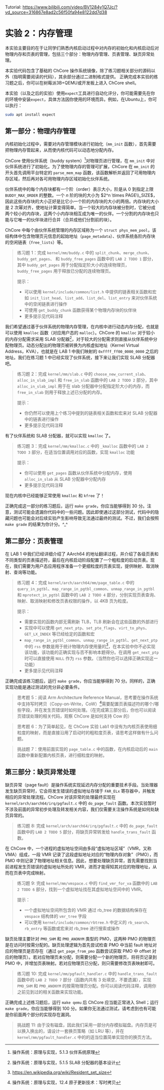 Tutorial: https://www.bilibili.com/video/BV1284y1Q7Jc/?vd_source=316867e8ad2c56f50fa94e8122dd7d38

# 实验 2：内存管理

本实验主要目的在于让同学们熟悉内核启动过程中对内存的初始化和内核启动后对物理内存和页表的管理，包括三个部分：物理内存管理、页表管理、缺页异常处理。

本实验代码包含了基础的 ChCore 操作系统镜像，除了练习题相关部分的源码以外（指明需要阅读的代码），其余部分通过二进制格式提供。
正确完成本实验的练习题之后，你可以在树莓派3B+QEMU或开发板上进入 ChCore shell。

本实验（以及之后的实验）使用`expect`工具进行自动化评分，你可能需要先在你的环境中安装`expect`，具体方法因你使用的环境而异。例如，在Ubuntu上，你可以执行：

```bash
sudo apt install expect
```

## 第一部分：物理内存管理

内核初始化过程中，需要对内存管理模块进行初始化（`mm_init` 函数），首先需要把物理内存管起来，从而使内核代码可以动态地分配内存。

ChCore 使用伙伴系统（buddy system）[^buddy]对物理页进行管理，在 `mm_init` 中对伙伴系统进行了初始化。为了使物理内存的管理可扩展，ChCore 在 `mm_init` 的开头首先调用平台特定的 `parse_mem_map` 函数，该函数解析并返回了可用物理内存区域，然后再对各可用物理内存区域初始化伙伴系统。

[^buddy]: 操作系统：原理与实现，5.1.3 伙伴系统原理

伙伴系统中的每个内存块都有一个阶（order）表示大小，阶是从 0 到指定上限 `BUDDY_MAX_ORDER` 的整数。一个 $n$ 阶的块的大小为 $2^n \times PAGE\\_SIZE$，因此这些内存块的大小正好是比它小一个阶的内存块的大小的两倍。内存块的大小是 2 次幂对齐，使地址计算变得简单。当一个较大的内存块被分割时，它被分成两个较小的内存块，这两个小内存块相互成为唯一的伙伴。一个分割的内存块也只能与它唯一的伙伴块进行合并（合并成他们分割前的块）。

ChCore 中每个由伙伴系统管理的内存区域称为一个 `struct phys_mem_pool`，该结构体中包含物理页元信息的起始地址（`page_metadata`）、伙伴系统各阶内存块的空闲链表（`free_lists`）等。

> 练习题 1：完成 `kernel/mm/buddy.c` 中的 `split_chunk`、`merge_chunk`、`buddy_get_pages`、 和 `buddy_free_pages` 函数中的 `LAB 2 TODO 1` 部分，其中 `buddy_get_pages` 用于分配指定阶大小的连续物理页，`buddy_free_pages` 用于释放已分配的连续物理页。
>
> 提示：
>
> - 可以使用 `kernel/include/common/list.h` 中提供的链表相关函数和宏如 `init_list_head`、`list_add`、`list_del`、`list_entry` 来对伙伴系统中的空闲链表进行操作
> - 可使用 `get_buddy_chunk` 函数获得某个物理内存块的伙伴块
> - 更多提示见代码注释

我们希望通过基于伙伴系统的物理内存管理，在内核中进行动态内存分配，也就是可以使用 `kmalloc` 函数（对应用户态的 `malloc`）。ChCore 的 `kmalloc` 对于较小的内存分配需求采用 SLAB 分配器[^slab]，对于较大的分配需求则直接从伙伴系统中分配物理页。动态分配出的物理页被转换为内核虚拟地址（Kernel Virtual Address，KVA），也就是在 LAB 1 中我们映射的 `0xffff_ff00_0000_0000` 之后的地址。我们在练习题 1 中已经实现了伙伴系统，接下来让我们实现 SLAB 分配器吧。

[^slab]: 操作系统：原理与实现，5.1.5 SLAB 分配器的基本设计

> 练习题 2：完成 `kernel/mm/slab.c` 中的 `choose_new_current_slab`、`alloc_in_slab_impl` 和 `free_in_slab` 函数中的 `LAB 2 TODO 2` 部分，其中 `alloc_in_slab_impl` 用于在 slab 分配器中分配指定阶大小的内存，而 `free_in_slab` 则用于释放上述已分配的内存。
>
> 提示：
>
> - 你仍然可以使用上个练习中提到的链表相关函数和宏来对 SLAB 分配器中的链表进行操作
> - 更多提示见代码注释

有了伙伴系统和 SLAB 分配器，就可以实现 `kmalloc` 了。

> 练习题 3：完成 `kernel/mm/kmalloc.c` 中的 `_kmalloc` 函数中的 `LAB 2 TODO 3` 部分，在适当位置调用对应的函数，实现 `kmalloc` 功能
>
> 提示：
>
> - 你可以使用 `get_pages` 函数从伙伴系统中分配内存，使用 `alloc_in_slab` 从 SLAB 分配器中分配内存
> - 更多提示见代码注释

现在内核中已经能够正常使用 `kmalloc` 和 `kfree` 了！

正确完成这一部分的练习题后，运行 `make grade`，你应当能够得到 30 分。注意，测试可能会遗漏你代码中的一些问题。因此即使通过这部分测试，代码中的隐藏问题也可能会对后续实验产生影响导致无法通过最终的测试。不过，我们会按照 `make grade` 的结果为你计分。^_^

## 第二部分：页表管理

在 LAB 1 中我们已经详细介绍了 AArch64 的地址翻译过程，并介绍了各级页表和不同类型的页表描述符，最后在内核启动阶段配置了一个粗粒度的启动页表。现在，我们需要为用户态应用程序准备一个更细粒度的页表实现，提供映射、取消映射、查询等功能。

> 练习题 4：完成 `kernel/arch/aarch64/mm/page_table.c` 中的 `query_in_pgtbl`、`map_range_in_pgtbl_common`、`unmap_range_in_pgtbl` 和 `mprotect_in_pgtbl` 函数中的 `LAB 2 TODO 4` 部分，分别实现页表查询、映射、取消映射和修改页表权限的操作，以 4KB 页为粒度。
>
> 提示：
>
> - 需要实现的函数内部无需刷新 TLB，TLB 刷新会在这些函数的外部进行
> - 实现中可以使用 `get_next_ptp`、`set_pte_flags`、`virt_to_phys`、`GET_LX_INDEX` 等已经给定的函数和宏
> - `map_range_in_pgtbl_common`、`unmap_range_in_pgtbl`、`get_next_ptp` 中的 `rss` 参数是用于统计物理内存使用量的[^rss]，在本实验中你不必实现该功能，该功能的正确实现与否不影响本题得分。在调用 `get_next_ptp` 时可以直接使用 `NULL` 作为 `rss` 参数。（当然你也可以选择正确实现这一功能）
> - 更多提示见代码注释

[^rss]: https://en.wikipedia.org/wiki/Resident_set_size

正确完成该练习题后，运行 `make grade`，你应当能够得到 70 分。同样的，正确实现功能是通过测试的充分非必要条件。

> 思考题 5：阅读 Arm Architecture Reference Manual，思考要在操作系统中支持写时拷贝（Copy-on-Write，CoW）[^cow]需要配置页表描述符的哪个/哪些字段，并在发生页错误时如何处理。（在完成第三部分后，你也可以阅读页错误处理的相关代码，观察 ChCore 是如何支持 Cow 的）

[^cow]: 操作系统：原理与实现，12.4 原子更新技术：写时拷贝

> 思考题 6：为了简单起见，在 ChCore 实验 Lab1 中没有为内核页表使用细粒度的映射，而是直接沿用了启动时的粗粒度页表，请思考这样做有什么问题。

> 挑战题 7：使用前面实现的 `page_table.c` 中的函数，在内核启动后的 `main` 函数中重新配置内核页表，进行细粒度的映射。

## 第三部分：缺页异常处理

缺页异常（page fault）是操作系统实现延迟内存分配的重要技术手段。当处理器发生缺页异常时，它会将发生错误的虚拟地址存储于 `FAR_ELx` 寄存器中，并触发相应的异常处理流程。ChCore 对该异常的处理最终实现在 `kernel/arch/aarch64/irq/pgfault.c` 中的 `do_page_fault` 函数。本次实验暂时不涉及前面的异常初步处理及转发相关内容，我们仅需要关注操作系统是如何处缺页异常的。

> 练习题 8: 完成 `kernel/arch/aarch64/irq/pgfault.c` 中的 `do_page_fault` 函数中的 `LAB 2 TODO 5` 部分，将缺页异常转发给 `handle_trans_fault` 函数。

在 ChCore 中，一个进程的虚拟地址空间由多段“虚拟地址区域”（VMR，又称 VMA）组成，一段 VMR 记录了这段虚拟地址对应的“物理内存对象”（PMO），而 PMO 中则记录了物理地址相关信息。因此，想要处理缺页异常，首先需要找到当前进程发生页错误的虚拟地址所处的 VMR，进而才能得知其对应的物理地址，从而在页表中完成映射。

> 练习题 9: 完成 `kernel/mm/vmspace.c` 中的 `find_vmr_for_va` 函数中的 `LAB 2 TODO 6` 部分，找到一个虚拟地址找在其虚拟地址空间中的 VMR。
>
> 提示：
>
> - 一个虚拟地址空间所包含的 VMR 通过 rb_tree 的数据结构保存在 `vmspace` 结构体的 `vmr_tree` 字段
> - 可以使用 `kernel/include/common/rbtree.h` 中定义的 `rb_search`、`rb_entry` 等函数或宏来对 rb_tree 进行搜索或操作

缺页处理主要针对 `PMO_SHM` 和 `PMO_ANONYM` 类型的 PMO，这两种 PMO 的物理页是在访问时按需分配的。缺页处理逻辑为首先尝试检查 PMO 中当前 fault 地址对应的物理页是否存在（通过 `get_page_from_pmo` 函数尝试获取 PMO 中 offset 对应的物理页）。若对应物理页未分配，则需要分配一个新的物理页，将将页记录到 PMO 中，并增加页表映射。若对应物理页已分配，则只需要修改页表映射即可。

> 练习题 10: 完成 `kernel/mm/pgfault_handler.c` 中的 `handle_trans_fault` 函数中的 `LAB 2 TODO 7` 部分（函数内共有 3 处填空，不要遗漏），实现 `PMO_SHM` 和 `PMO_ANONYM` 的按需物理页分配。你可以阅读代码注释，调用你之前见到过的相关函数来实现功能。

正确完成上述练习题后，运行 `make qemu` 后 ChCore 应当能正常进入 Shell；运行 `make grade`，你应当能够得到 100 分。如果你无法通过测试，请考虑到也有可能是你前面两个部分的实现存在漏洞。

> 挑战题 11: 由于没有磁盘，因此我们采用一部分内存模拟磁盘。内存页是可以换入换出的，请设计一套换页策略（如 LRU 等），并在 `kernel/mm/pgfault_handler.c` 中的的适当位置简单实现你的换页方法。
